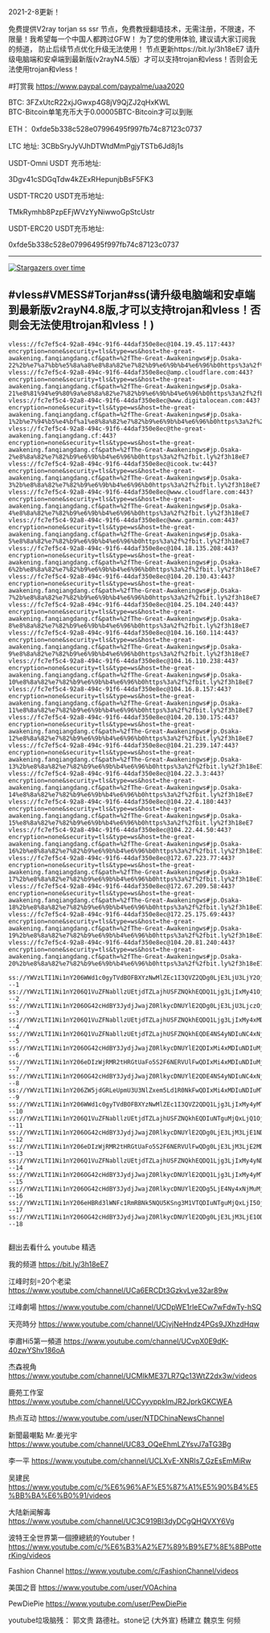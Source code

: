2021-2-8更新！

免费提供V2ray torjan ss ssr 节点，免费教授翻墙技术，无需注册，不限速，不限量！我希望每一个中国人都跨过GFW！
为了您的使用体验, 建议请大家订阅我的频道， 防止后续节点优化升级无法使用！   节点更新https://bit.ly/3h18eE7
请升级电脑端和安卓端到最新版(v2rayN4.5版）才可以支持trojan和vless！否则会无法使用trojan和vless！



#打赏我 https://www.paypal.com/paypalme/uaa2020

BTC:   3FZxUtcR22xjJGwxp4G8jV9QjZJ2qHxKWL                               
BTC-Bitcoin单笔充币大于0.00005BTC-Bitcoin才可以到账

ETH： 0xfde5b338c528e07996495f997fb74c87123c0737
  
LTC 地址:   3CBbSryJyVJhDTWtdMmPgjyTSTb6Jd8j1s



USDT-Omni USDT 充币地址:  

3Dgv41cSDGqTdw4kZExRHepunjbBsF5FK3

USDT-TRC20  USDT充币地址:

TMkRymhb8PzpEFjWVzYyNiwwoGpStcUstr

USDT-ERC20 USDT充币地址:
 
0xfde5b338c528e07996495f997fb74c87123c0737
 
 



--------------------------------
[![Stargazers over time](
https://github.com/JACKUSR2089/v2ray-subscribed/blob/master/cs.PNG)](https://starchart.cc/phlinhng/v2ray-tcp-tls-web)


 
#vless#VMESS#Torjan#ss(请升级电脑端和安卓端到最新版v2rayN4.8版,才可以支持trojan和vless！否则会无法使用trojan和vless！)
----------------------------------------------------------------------------------------------------------------------------------------------------
~~~
vless://fc7ef5c4-92a8-494c-91f6-44daf350e8ec@104.19.45.117:443?encryption=none&security=tls&type=ws&host=the-great-awakening.fanqiangdang.cf&path=%2fThe-Great-Awakeningws#jp.Osaka-22%2b%e7%a7%bb%e5%8a%a8%e8%8a%82%e7%82%b9%e6%9b%b4%e6%96%b0https%3a%2f%2fbit.ly%2f3h18eE7
vless://fc7ef5c4-92a8-494c-91f6-44daf350e8ec@amp.cloudflare.com:443?encryption=none&security=tls&type=ws&host=the-great-awakening.fanqiangdang.cf&path=%2fThe-Great-Awakeningws#jp.Osaka-21%e8%81%94%e9%80%9a%e8%8a%82%e7%82%b9%e6%9b%b4%e6%96%b0https%3a%2f%2fbit.ly%2f3h18eE7
vless://fc7ef5c4-92a8-494c-91f6-44daf350e8ec@www.digitalocean.com:443?encryption=none&security=tls&type=ws&host=the-great-awakening.fanqiangdang.cf&path=%2fThe-Great-Awakeningws#jp.Osaka-1%2b%e7%94%b5%e4%bf%a1%e8%8a%82%e7%82%b9%e6%9b%b4%e6%96%b0https%3a%2f%2fbit.ly%2f3h18eE7
vless://fc7ef5c4-92a8-494c-91f6-44daf350e8ec@the-great-awakening.fanqiangdang.cf:443?encryption=none&security=tls&type=ws&host=the-great-awakening.fanqiangdang.cf&path=%2fThe-Great-Awakeningws#jp.Osaka-2%e8%8a%82%e7%82%b9%e6%9b%b4%e6%96%b0https%3a%2f%2fbit.ly%2f3h18eE7
vless://fc7ef5c4-92a8-494c-91f6-44daf350e8ec@icook.tw:443?encryption=none&security=tls&type=ws&host=the-great-awakening.fanqiangdang.cf&path=%2fThe-Great-Awakeningws#jp.Osaka-3%2b%e8%8a%82%e7%82%b9%e6%9b%b4%e6%96%b0https%3a%2f%2fbit.ly%2f3h18eE7
vless://fc7ef5c4-92a8-494c-91f6-44daf350e8ec@www.cloudflare.com:443?encryption=none&security=tls&type=ws&host=the-great-awakening.fanqiangdang.cf&path=%2fThe-Great-Awakeningws#jp.Osaka-4%e8%8a%82%e7%82%b9%e6%9b%b4%e6%96%b0https%3a%2f%2fbit.ly%2f3h18eE7
vless://fc7ef5c4-92a8-494c-91f6-44daf350e8ec@www.garmin.com:443?encryption=none&security=tls&type=ws&host=the-great-awakening.fanqiangdang.cf&path=%2fThe-Great-Awakeningws#jp.Osaka-5%e8%8a%82%e7%82%b9%e6%9b%b4%e6%96%b0https%3a%2f%2fbit.ly%2f3h18eE7
vless://fc7ef5c4-92a8-494c-91f6-44daf350e8ec@104.18.135.208:443?encryption=none&security=tls&type=ws&host=the-great-awakening.fanqiangdang.cf&path=%2fThe-Great-Awakeningws#jp.Osaka-6%2b%e8%8a%82%e7%82%b9%e6%9b%b4%e6%96%b0https%3a%2f%2fbit.ly%2f3h18eE7
vless://fc7ef5c4-92a8-494c-91f6-44daf350e8ec@104.20.130.43:443?encryption=none&security=tls&type=ws&host=the-great-awakening.fanqiangdang.cf&path=%2fThe-Great-Awakeningws#jp.Osaka-7%2b%e8%8a%82%e7%82%b9%e6%9b%b4%e6%96%b0https%3a%2f%2fbit.ly%2f3h18eE7
vless://fc7ef5c4-92a8-494c-91f6-44daf350e8ec@104.25.104.240:443?encryption=none&security=tls&type=ws&host=the-great-awakening.fanqiangdang.cf&path=%2fThe-Great-Awakeningws#jp.Osaka-8%e8%8a%82%e7%82%b9%e6%9b%b4%e6%96%b0https%3a%2f%2fbit.ly%2f3h18eE7
vless://fc7ef5c4-92a8-494c-91f6-44daf350e8ec@104.16.160.114:443?encryption=none&security=tls&type=ws&host=the-great-awakening.fanqiangdang.cf&path=%2fThe-Great-Awakeningws#jp.Osaka-9%e8%8a%82%e7%82%b9%e6%9b%b4%e6%96%b0https%3a%2f%2fbit.ly%2f3h18eE7
vless://fc7ef5c4-92a8-494c-91f6-44daf350e8ec@104.16.110.238:443?encryption=none&security=tls&type=ws&host=the-great-awakening.fanqiangdang.cf&path=%2fThe-Great-Awakeningws#jp.Osaka-10%e8%8a%82%e7%82%b9%e6%9b%b4%e6%96%b0https%3a%2f%2fbit.ly%2f3h18eE7
vless://fc7ef5c4-92a8-494c-91f6-44daf350e8ec@104.16.8.157:443?encryption=none&security=tls&type=ws&host=the-great-awakening.fanqiangdang.cf&path=%2fThe-Great-Awakeningws#jp.Osaka-11%e8%8a%82%e7%82%b9%e6%9b%b4%e6%96%b0https%3a%2f%2fbit.ly%2f3h18eE7
vless://fc7ef5c4-92a8-494c-91f6-44daf350e8ec@104.20.130.175:443?encryption=none&security=tls&type=ws&host=the-great-awakening.fanqiangdang.cf&path=%2fThe-Great-Awakeningws#jp.Osaka-12%e8%8a%82%e7%82%b9%e6%9b%b4%e6%96%b0https%3a%2f%2fbit.ly%2f3h18eE7
vless://fc7ef5c4-92a8-494c-91f6-44daf350e8ec@104.21.239.147:443?encryption=none&security=tls&type=ws&host=the-great-awakening.fanqiangdang.cf&path=%2fThe-Great-Awakeningws#jp.Osaka-13%2b%e8%8a%82%e7%82%b9%e6%9b%b4%e6%96%b0https%3a%2f%2fbit.ly%2f3h18eE7
vless://fc7ef5c4-92a8-494c-91f6-44daf350e8ec@104.22.3.3:443?encryption=none&security=tls&type=ws&host=the-great-awakening.fanqiangdang.cf&path=%2fThe-Great-Awakeningws#jp.Osaka-14%e8%8a%82%e7%82%b9%e6%9b%b4%e6%96%b0https%3a%2f%2fbit.ly%2f3h18eE7
vless://fc7ef5c4-92a8-494c-91f6-44daf350e8ec@104.22.4.180:443?encryption=none&security=tls&type=ws&host=the-great-awakening.fanqiangdang.cf&path=%2fThe-Great-Awakeningws#jp.Osaka-15%e8%8a%82%e7%82%b9%e6%9b%b4%e6%96%b0https%3a%2f%2fbit.ly%2f3h18eE7
vless://fc7ef5c4-92a8-494c-91f6-44daf350e8ec@104.22.44.50:443?encryption=none&security=tls&type=ws&host=the-great-awakening.fanqiangdang.cf&path=%2fThe-Great-Awakeningws#jp.Osaka-16%2b%e8%8a%82%e7%82%b9%e6%9b%b4%e6%96%b0https%3a%2f%2fbit.ly%2f3h18eE7
vless://fc7ef5c4-92a8-494c-91f6-44daf350e8ec@172.67.223.77:443?encryption=none&security=tls&type=ws&host=the-great-awakening.fanqiangdang.cf&path=%2fThe-Great-Awakeningws#jp.Osaka-17%2b%e8%8a%82%e7%82%b9%e6%9b%b4%e6%96%b0https%3a%2f%2fbit.ly%2f3h18eE7
vless://fc7ef5c4-92a8-494c-91f6-44daf350e8ec@172.67.209.58:443?encryption=none&security=tls&type=ws&host=the-great-awakening.fanqiangdang.cf&path=%2fThe-Great-Awakeningws#jp.Osaka-18%2b%e8%8a%82%e7%82%b9%e6%9b%b4%e6%96%b0https%3a%2f%2fbit.ly%2f3h18eE7
vless://fc7ef5c4-92a8-494c-91f6-44daf350e8ec@172.25.175.69:443?encryption=none&security=tls&type=ws&host=the-great-awakening.fanqiangdang.cf&path=%2fThe-Great-Awakeningws#jp.Osaka-19%2b%e8%8a%82%e7%82%b9%e6%9b%b4%e6%96%b0https%3a%2f%2fbit.ly%2f3h18eE7
vless://fc7ef5c4-92a8-494c-91f6-44daf350e8ec@104.20.81.240:443?encryption=none&security=tls&type=ws&host=the-great-awakening.fanqiangdang.cf&path=%2fThe-Great-Awakeningws#jp.Osaka-20%2b%e8%8a%82%e7%82%b9%e6%9b%b4%e6%96%b0https%3a%2f%2fbit.ly%2f3h18eE7

ss://YWVzLTI1Ni1nY206WWd1c0gyTVdBOFBXYzNwMlZEc1I3QVZ2QDg0LjE3LjU3LjY2OjMxNzY0#by+%e8%8a%82%e7%82%b9%e6%9b%b4%e6%96%b0https%3a%2f%2fbit.ly%2f3h18eE7---1
ss://YWVzLTI1Ni1nY206Q1VuZFNabllzUEtjdTZLajhUSFZNQkhEQDQ1Ljg3LjIxMy41OjM5Nzcy#by+%e8%8a%82%e7%82%b9%e6%9b%b4%e6%96%b0https%3a%2f%2fbit.ly%2f3h18eE7---2
ss://YWVzLTI1Ni1nY206OG42cHdBY3JydjJwajZ0RlkycDNUYlE2QDg0LjE3LjU3LjczOjMzOTky#by+%e8%8a%82%e7%82%b9%e6%9b%b4%e6%96%b0https%3a%2f%2fbit.ly%2f3h18eE7---3
ss://YWVzLTI1Ni1nY206Q1VuZFNabllzUEtjdTZLajhUSFZNQkhEQDQ1Ljg3LjIxMy4xMDU6Mzk3NzI=#by+%e8%8a%82%e7%82%b9%e6%9b%b4%e6%96%b0https%3a%2f%2fbit.ly%2f3h18eE7---4
ss://YWVzLTI1Ni1nY206Q1VuZFNabllzUEtjdTZLajhUSFZNQkhEQDE4NS4yNDIuNC4xNjM6Mzk3NzI=#by+%e8%8a%82%e7%82%b9%e6%9b%b4%e6%96%b0https%3a%2f%2fbit.ly%2f3h18eE7---5
ss://YWVzLTI1Ni1nY206OG42cHdBY3JydjJwajZ0RlkycDNUYlE2QDIxMi4xMDIuNDIuMjA2OjMzOTky#by+%e8%8a%82%e7%82%b9%e6%9b%b4%e6%96%b0https%3a%2f%2fbit.ly%2f3h18eE7---6
ss://YWVzLTI1Ni1nY206eDIzWjRMR2tHRGtUaFo5S2F6NERVUlFwQDIxMi4xMDIuNDIuMjA5OjQwMDkz#by+%e8%8a%82%e7%82%b9%e6%9b%b4%e6%96%b0https%3a%2f%2fbit.ly%2f3h18eE7---7
ss://YWVzLTI1Ni1nY206OG42cHdBY3JydjJwajZ0RlkycDNUYlE2QDE4NS4yNDIuNC4xNjM6MzM5OTI=#by+%e8%8a%82%e7%82%b9%e6%9b%b4%e6%96%b0https%3a%2f%2fbit.ly%2f3h18eE7---8
ss://YWVzLTI1Ni1nY206ZW5jdGRLeUpmU3U3NlZxem5Ld1R0NkFwQDIxMi4xMDIuNDIuMTk0OjM3NDcz#by+%e8%8a%82%e7%82%b9%e6%9b%b4%e6%96%b0https%3a%2f%2fbit.ly%2f3h18eE7---9
ss://YWVzLTI1Ni1nY206WWd1c0gyTVdBOFBXYzNwMlZEc1I3QVZ2QDQ1Ljg3LjIxMy4yMTozMTc2NA==#by+%e8%8a%82%e7%82%b9%e6%9b%b4%e6%96%b0https%3a%2f%2fbit.ly%2f3h18eE7---10
ss://YWVzLTI1Ni1nY206Q1VuZFNabllzUEtjdTZLajhUSFZNQkhEQDIuNTguMjQxLjQ1OjM5Nzcy#by+%e8%8a%82%e7%82%b9%e6%9b%b4%e6%96%b0https%3a%2f%2fbit.ly%2f3h18eE7---11
ss://YWVzLTI1Ni1nY206OG42cHdBY3JydjJwajZ0RlkycDNUYlE2QDg0LjE3LjM3LjE1NDozMzk5Mg==#by+%e8%8a%82%e7%82%b9%e6%9b%b4%e6%96%b0https%3a%2f%2fbit.ly%2f3h18eE7---12
ss://YWVzLTI1Ni1nY206eDIzWjRMR2tHRGtUaFo5S2F6NERVUlFwQDg0LjE3LjM3LjE2MDo0MDA5Mw==#by+%e8%8a%82%e7%82%b9%e6%9b%b4%e6%96%b0https%3a%2f%2fbit.ly%2f3h18eE7---13
ss://YWVzLTI1Ni1nY206Q1VuZFNabllzUEtjdTZLajhUSFZNQkhEQDQ1Ljg3LjIxMy4yNDU6Mzk3NzI=#by+%e8%8a%82%e7%82%b9%e6%9b%b4%e6%96%b0https%3a%2f%2fbit.ly%2f3h18eE7---14
ss://YWVzLTI1Ni1nY206OG42cHdBY3JydjJwajZ0RlkycDNUYlE2QDQ1Ljg3LjIxMy4yMTE6MzM5OTI=#by+%e8%8a%82%e7%82%b9%e6%9b%b4%e6%96%b0https%3a%2f%2fbit.ly%2f3h18eE7---15
ss://YWVzLTI1Ni1nY206OG42cHdBY3JydjJwajZ0RlkycDNUYlE2QDg5LjE4Ny4xNjMuMjA3OjMzOTky#by+%e8%8a%82%e7%82%b9%e6%9b%b4%e6%96%b0https%3a%2f%2fbit.ly%2f3h18eE7---16
ss://YWVzLTI1Ni1nY206eHBRd3lWNFc1RmRBNk5NQU5KSng3M1VTQDIuNTguMjQxLjI5OjM4MDMz#by+%e8%8a%82%e7%82%b9%e6%9b%b4%e6%96%b0https%3a%2f%2fbit.ly%2f3h18eE7---17
ss://YWVzLTI1Ni1nY206OG42cHdBY3JydjJwajZ0RlkycDNUYlE2QDg0LjE3LjM3LjE1ODozMzk5Mg==#by+%e8%8a%82%e7%82%b9%e6%9b%b4%e6%96%b0https%3a%2f%2fbit.ly%2f3h18eE7---18


~~~






 
翻出去看什么
youtube 精选

我的频道                       https://bit.ly/3h18eE7
 
江峰时刻=20个老梁                 https://www.youtube.com/channel/UCa6ERCDt3GzkvLye32ar89w

江峰劇場                  https://www.youtube.com/channel/UCDpWE1rleECw7wFdwTy-hSQ

天亮時分                  https://www.youtube.com/channel/UCjvjNeHndz4PGs9JXhzdHqw

李肅Hi5第一頻道            https://www.youtube.com/channel/UCvpX0E9dK-40zwYShv186oA

杰森視角                   https://www.youtube.com/channel/UCMIkME37LR7Qc13WtZ2dx3w/videos           
 
鹿苑工作室                 https://www.youtube.com/channel/UCCyyvppkImJR2JprkGKCWEA

热点互动                   https://www.youtube.com/user/NTDChinaNewsChannel

新聞最嘲點 Mr.姜光宇        https://www.youtube.com/channel/UC83_OQeEhmLZYsvJ7aTG3Bg

李一平                     https://www.youtube.com/channel/UCLXvE-XNRIs7_GzEsEmMiRw

吴建民                     https://www.youtube.com/c/%E6%96%AF%E5%87%A1%E5%90%B4%E5%BB%BA%E6%B0%91/videos

大陆新闻解毒                https://www.youtube.com/channel/UC3C919BI3dyDCgQHQVXY6Vg

波特王全世界第一個撩總統的Youtuber！https://www.youtube.com/c/%E6%B3%A2%E7%89%B9%E7%8E%8BPotterKing/videos

Fashion Channel            https://www.youtube.com/c/FashionChannel/videos

美国之音                    https://www.youtube.com/user/VOAchina  

PewDiePie                  https://www.youtube.com/user/PewDiePie 


youtube垃圾脑残： 郭文贵 路德社。stone记 {大外宣} 杨建立 魏京生 何频
